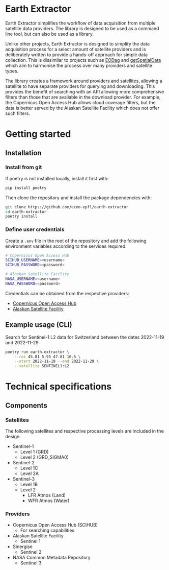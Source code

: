 # Earth Extractor
Earth Extractor simplifies the workflow of data acquisition from multiple
satellite data providers. The library is designed to be used as a command line
tool, but can also be used as a library.

Unlike other projects, Earth Extractor is designed to simplify the data
acquisition process for a select amount of satellite providers and is
deliberately written to provide a hands-off approach for simple data
collection. This is dissimilar to projects
such as [EODag](https://github.com/CS-SI/eodag) and
[getSpatialData](https://github.com/16EAGLE/getSpatialData) which aim to
harmonise the process over many providers and satellite types.

The library creates a framework around providers and satellites, allowing
a satellite to have separate providers for querying and downloading. This
provides the benefit of searching with an API allowing more comprehensive
filters than those that are available in the download provider. For example,
the Copernicus Open Access Hub allows cloud coverage filters, but the data is
better served by the Alaskan Satellite Facility which does not offer such
filters.

# Getting started
## Installation

### Install from git

If poetry is not installed locally, install it first with:

```bash
pip install poetry
```

Then clone the repository and install the package dependencies with:

```bash
git clone https://github.com/eceo-epfl/earth-extractor
cd earth-extractor
poetry install
```

### Define user credentials

Create a `.env` file in the root of the repository and add the following
environment variables according to the services required:

```bash
# Copernicus Open Access Hub
SCIHUB_USERNAME=<username>
SCIHUB_PASSWORD=<password>

# Alaskan Satellite Facility
NASA_USERNAME=<username>
NASA_PASSWORD=<password>
```

Credentials can be obtained from the respective providers:

* [Copernicus Open Access Hub](https://scihub.copernicus.eu/dhus/#/self-registration)
* [Alaskan Satellite Facility](https://urs.earthdata.nasa.gov/users/new)


## Example usage (CLI)

Search for Sentinel-1 L2 data for Switzerland between the dates
2022-11-19 and 2022-11-29.

```bash
poetry run earth-extractor \
    --roi 45.81 5.95 47.81 10.5 \
    --start 2022-11-19 --end 2022-11-29 \
    --satellite SENTINEL1:L2
```


# Technical specifications

## Components
### Satellites
The following satellites and respective processing levels are
included in the design:

* Sentinel-1
    * Level 1 (GRD)
    * Level 2 (GRD_SIGMA0)
* Sentinel-2
    * Level 1C
    * Level 2A
* Sentinel-3
    * Level 1B
    * Level 2
        * LFR Atmos (Land)
        * WFR Atmos (Water)

### Providers

* Copernicus Open Access Hub (SCIHUB)
    * For searching capabilities
* Alaskan Satellite Facility
    * Sentinel 1
* Sinergise
    * Sentinel 2
* NASA Common Metadata Repository
    * Sentinel 3
